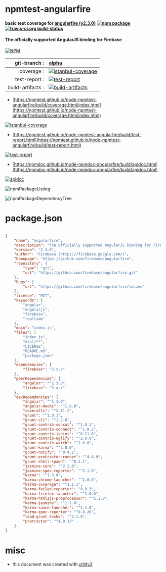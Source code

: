 # npmtest-angularfire

#### basic test coverage for  [angularfire (v2.3.0)](https://github.com/firebase/angularfire)  [![npm package](https://img.shields.io/npm/v/npmtest-angularfire.svg?style=flat-square)](https://www.npmjs.org/package/npmtest-angularfire) [![travis-ci.org build-status](https://api.travis-ci.org/npmtest/node-npmtest-angularfire.svg)](https://travis-ci.org/npmtest/node-npmtest-angularfire)

#### The officially supported AngularJS binding for Firebase

[![NPM](https://nodei.co/npm/angularfire.png?downloads=true&downloadRank=true&stars=true)](https://www.npmjs.com/package/angularfire)

| git-branch : | [alpha](https://github.com/npmtest/node-npmtest-angularfire/tree/alpha)|
|--:|:--|
| coverage : | [![istanbul-coverage](https://npmtest.github.io/node-npmtest-angularfire/build/coverage.badge.svg)](https://npmtest.github.io/node-npmtest-angularfire/build/coverage.html/index.html)|
| test-report : | [![test-report](https://npmtest.github.io/node-npmtest-angularfire/build/test-report.badge.svg)](https://npmtest.github.io/node-npmtest-angularfire/build/test-report.html)|
| build-artifacts : | [![build-artifacts](https://npmtest.github.io/node-npmtest-angularfire/glyphicons_144_folder_open.png)](https://github.com/npmtest/node-npmtest-angularfire/tree/gh-pages/build)|

- [https://npmtest.github.io/node-npmtest-angularfire/build/coverage.html/index.html](https://npmtest.github.io/node-npmtest-angularfire/build/coverage.html/index.html)

[![istanbul-coverage](https://npmtest.github.io/node-npmtest-angularfire/build/screenCapture.buildCi.browser.%252Ftmp%252Fbuild%252Fcoverage.lib.html.png)](https://npmtest.github.io/node-npmtest-angularfire/build/coverage.html/index.html)

- [https://npmtest.github.io/node-npmtest-angularfire/build/test-report.html](https://npmtest.github.io/node-npmtest-angularfire/build/test-report.html)

[![test-report](https://npmtest.github.io/node-npmtest-angularfire/build/screenCapture.buildCi.browser.%252Ftmp%252Fbuild%252Ftest-report.html.png)](https://npmtest.github.io/node-npmtest-angularfire/build/test-report.html)

- [https://npmdoc.github.io/node-npmdoc-angularfire/build/apidoc.html](https://npmdoc.github.io/node-npmdoc-angularfire/build/apidoc.html)

[![apidoc](https://npmdoc.github.io/node-npmdoc-angularfire/build/screenCapture.buildCi.browser.%252Ftmp%252Fbuild%252Fapidoc.html.png)](https://npmdoc.github.io/node-npmdoc-angularfire/build/apidoc.html)

![npmPackageListing](https://npmtest.github.io/node-npmtest-angularfire/build/screenCapture.npmPackageListing.svg)

![npmPackageDependencyTree](https://npmtest.github.io/node-npmtest-angularfire/build/screenCapture.npmPackageDependencyTree.svg)



# package.json

```json

{
    "name": "angularfire",
    "description": "The officially supported AngularJS binding for Firebase",
    "version": "2.3.0",
    "author": "Firebase (https://firebase.google.com/)",
    "homepage": "https://github.com/firebase/angularfire",
    "repository": {
        "type": "git",
        "url": "https://github.com/firebase/angularfire.git"
    },
    "bugs": {
        "url": "https://github.com/firebase/angularfire/issues"
    },
    "license": "MIT",
    "keywords": [
        "angular",
        "angularjs",
        "firebase",
        "realtime"
    ],
    "main": "index.js",
    "files": [
        "index.js",
        "dist/**",
        "LICENSE",
        "README.md",
        "package.json"
    ],
    "dependencies": {
        "firebase": "3.x.x"
    },
    "peerDependencies": {
        "angular": "^1.3.0",
        "firebase": "3.x.x"
    },
    "devDependencies": {
        "angular": "^1.3.0",
        "angular-mocks": "^1.6.0",
        "coveralls": "^2.11.2",
        "grunt": "^1.0.1",
        "grunt-cli": "^1.2.0",
        "grunt-contrib-concat": "^1.0.1",
        "grunt-contrib-connect": "^1.0.2",
        "grunt-contrib-jshint": "^0.11.0",
        "grunt-contrib-uglify": "^2.0.0",
        "grunt-contrib-watch": "^1.0.0",
        "grunt-karma": "^2.0.0",
        "grunt-notify": "^0.4.1",
        "grunt-protractor-runner": "^4.0.0",
        "grunt-shell-spawn": "^0.3.1",
        "jasmine-core": "^2.2.0",
        "jasmine-spec-reporter": "^2.1.0",
        "karma": "^1.3.0",
        "karma-chrome-launcher": "^2.0.0",
        "karma-coverage": "^1.1.1",
        "karma-failed-reporter": "0.0.3",
        "karma-firefox-launcher": "^1.0.0",
        "karma-html2js-preprocessor": "^1.1.0",
        "karma-jasmine": "^1.1.0",
        "karma-sauce-launcher": "^1.1.0",
        "karma-spec-reporter": "^0.0.26",
        "load-grunt-tasks": "^3.1.0",
        "protractor": "^4.0.13"
    }
}
```



# misc
- this document was created with [utility2](https://github.com/kaizhu256/node-utility2)
